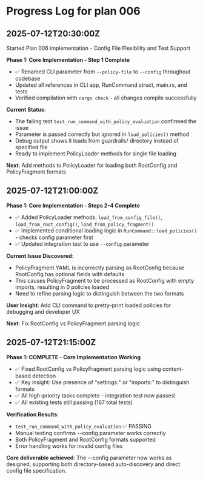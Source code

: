 # Progress Log for plan 006

## 2025-07-12T20:30:00Z

Started Plan 006 implementation - Config File Flexibility and Test Support

**Phase 1: Core Implementation - Step 1 Complete**
- ✅ Renamed CLI parameter from `--policy-file` to `--config` throughout codebase
- Updated all references in CLI app, RunCommand struct, main.rs, and tests
- Verified compilation with `cargo check` - all changes compile successfully

**Current Status**: 
- The failing test `test_run_command_with_policy_evaluation` confirmed the issue
- Parameter is passed correctly but ignored in `load_policies()` method
- Debug output shows it loads from guardrails/ directory instead of specified file
- Ready to implement PolicyLoader methods for single file loading

**Next**: Add methods to PolicyLoader for loading both RootConfig and PolicyFragment formats

## 2025-07-12T21:00:00Z

**Phase 1: Core Implementation - Steps 2-4 Complete**
- ✅ Added PolicyLoader methods: `load_from_config_file()`, `load_from_root_config()`, `load_from_policy_fragment()`
- ✅ Implemented conditional loading logic in `RunCommand::load_policies()` - checks config parameter first
- ✅ Updated integration test to use `--config` parameter

**Current Issue Discovered**: 
- PolicyFragment YAML is incorrectly parsing as RootConfig because RootConfig has optional fields with defaults
- This causes PolicyFragment to be processed as RootConfig with empty imports, resulting in 0 policies loaded
- Need to refine parsing logic to distinguish between the two formats

**User Insight**: Add CLI command to pretty-print loaded policies for debugging and developer UX

**Next**: Fix RootConfig vs PolicyFragment parsing logic

## 2025-07-12T21:15:00Z

**Phase 1: COMPLETE - Core Implementation Working**
- ✅ Fixed RootConfig vs PolicyFragment parsing logic using content-based detection
- ✅ Key insight: Use presence of "settings:" or "imports:" to distinguish formats
- ✅ All high-priority tasks complete - integration test now passes!
- ✅ All existing tests still passing (167 total tests)

**Verification Results**:
- `test_run_command_with_policy_evaluation` ✅ PASSING 
- Manual testing confirms --config parameter works correctly
- Both PolicyFragment and RootConfig formats supported
- Error handling works for invalid config files

**Core deliverable achieved**: The --config parameter now works as designed, supporting both directory-based auto-discovery and direct config file specification.